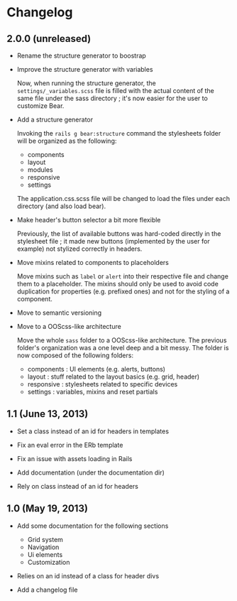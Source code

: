 # Changelog

## 2.0.0 (unreleased)

* Rename the structure generator to boostrap

* Improve the structure generator with variables

  Now, when running the structure generator, the `settings/_variables.scss`
  file is filled with the actual content of the same file under the sass
  directory ; it's now easier for the user to customize Bear.

* Add a structure generator

  Invoking the `rails g bear:structure` command the stylesheets folder
  will be organized as the following:

    - components
    - layout
    - modules
    - responsive
    - settings

  The application.css.scss file will be changed to load the files under
  each directory (and also load bear).

* Make header's button selector a bit more flexible

  Previously, the list of available buttons was hard-coded directly in
  the stylesheet file ; it made new buttons (implemented by the user for
  example) not stylized correctly in headers.

* Move mixins related to components to placeholders

  Move mixins such as `label` or `alert` into their respective file and
  change them to a placeholder. The mixins should only be used to avoid
  code duplication for properties (e.g. prefixed ones) and not for the
  styling of a component.

* Move to semantic versioning

* Move to a OOScss-like architecture

  Move the whole `sass` folder to a OOScss-like architecture. The previous
  folder's organization was a one level deep and a bit messy. The folder
  is now composed of the following folders:

    - components : UI elements (e.g. alerts, buttons)
    - layout : stuff related to the layout basics (e.g. grid, header)
    - responsive : stylesheets related to specific devices
    - settings : variables, mixins and reset partials

## 1.1 (June 13, 2013)

* Set a class instead of an id for headers in templates

* Fix an eval error in the ERb template

* Fix an issue with assets loading in Rails

* Add documentation (under the documentation dir)

* Rely on class instead of an id for headers

## 1.0 (May 19, 2013)

* Add some documentation for the following sections
  - Grid system
  - Navigation
  - Ui elements
  - Customization

* Relies on an id instead of a class for header divs

* Add a changelog file

